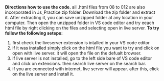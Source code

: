 **Directions how to use the code.**
all .html files from 08 to 012 are also incorporated in Js_Practice zip folder. Download the zip folder and extract it.
After extracting it, you can save unzipped folder at any location in your computer.
Then open the unzipped folder in VS code editor and try eeach html  file by right clicking on the files and selecting open in live server.
**To try follow the following seteps:**
1. first check the liveserver extension is intalled in your VS code editor
2. if it was installed simply click on the html file you want to try and click on open with live server. it will open the file on the defualt browser.
3. if live server is not installed, go to the left side bare of VS code editor and click on extensions. then search live server on the search bar.
4. if you are connected with internet, live server will appear. after this, click on the live server and install it.
